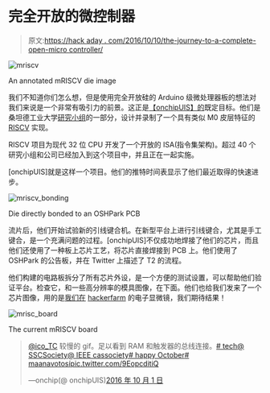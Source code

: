 # 完全开放的微控制器

> 原文:[https://hack aday . com/2016/10/10/the-journey-to-a-complete-open-micro controller/](https://hackaday.com/2016/10/10/the-journey-toward-a-completely-open-microcontroller/)

![mriscv](../Images/f6af991fdcb99d6bff7e0cf7ad958509.png)

An annotated mRISCV die image

我们不知道你们怎么想，但是使用完全开放硅的 Arduino 级微处理器板的想法对我们来说是一个非常有吸引力的前景。这正是[【onchipUIS】的](https://twitter.com/onchipUIS)既定目标。他们是桑坦德工业大学[研究小组](http://www.uis.edu.co/)的一部分，设计并录制了一个具有类似 M0 皮层特征的 [RISCV](https://riscv.org/) 实现。

RISCV 项目为现代 32 位 CPU 开发了一个开放的 ISA(指令集架构)。超过 40 个研究小组和公司已经加入到这个项目中，并且正在一起实施。

[onchipUIS]就是这样一个项目。他们的推特时间表显示了他们最近取得的快速进步。

![mriscv_bonding](../Images/df08d653620b4fbd36bf0be0ff71de55.png)

Die directly bonded to an OSHPark PCB

流片后，他们开始试验新的引线键合机。在新型平台上进行引线键合，尤其是手工键合，是一个充满问题的过程。[onchipUIS]不仅成功地焊接了他们的芯片，而且他们还使用了一种板上芯片工艺，将芯片直接焊接到 PCB 上。他们使用了 OSHPark 的公告板，并在 Twitter 上描述了 T2 的流程。

他们构建的电路板拆分了所有芯片外设，是一个方便的测试设置，可以帮助他们验证平台。检查它，和一些高分辨率的模具图像，在下面。他们也给我们发来了一个芯片图像，用的是[我们在](http://41j.com/blog/2016/09/random-sem-images-mcm68364-64kb-rom/) [hackerfarm](http://www.hackerfarm.jp/) 的电子显微镜，我们期待结果！

![mrisc_board](../Images/2a7c84c998fa7121921cabbadca1ed17.png)

The current mRISCV board

> [@ico_TC](https://twitter.com/ico_TC) 较慢的 gif。足以看到 RAM 和触发器的总线连接。[# tech](https://twitter.com/hashtag/tech?src=hash)[@ SSCSociety](https://twitter.com/SSCSociety)[@ IEEE cassociety](https://twitter.com/ieeecassociety)[# happy October](https://twitter.com/hashtag/HappyOctober?src=hash)[# maanavotosí](https://twitter.com/hashtag/Ma%C3%B1anaVotoS%C3%AD?src=hash)[pic.twitter.com/9EopcditiQ](https://t.co/9EopcditiQ)
> 
> —onchip(@ onchipUIS)[2016 年 10 月 1 日](https://twitter.com/onchipUIS/status/782334495974391808)